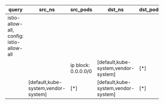 |query|src_ns|src_pods|dst_ns|dst_pods|connection|
|---|---|---|---|---|---|
|istio-allow-all, config: istio-allow-all||||||
|||ip block: 0.0.0.0/0|[default,kube-system,vendor-system]|[*]|TCP 1-65536,|
||[default,kube-system,vendor-system]|[*]|[default,kube-system,vendor-system]|[*]|TCP 1-65536,|


